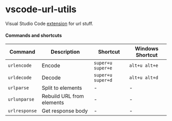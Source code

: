# vscode-url-utils

Visual Studio Code [extension](https://marketplace.visualstudio.com/items?itemName=ulasozguler.url-utils) for url stuff.

#### Commands and shortcuts

|Command|Description|Shortcut|Windows Shortcut|
|---|---|---|---|
|`urlencode`|Encode|`super+u super+e`|`alt+u alt+e`|
|`urldecode`|Decode|`super+u super+d`|`alt+u alt+d`|
|`urlparse`|Split to elements|-|-|
|`urlunparse`|Rebuild URL from elements|-|-|
|`urlresponse`|Get response body|-|-|
